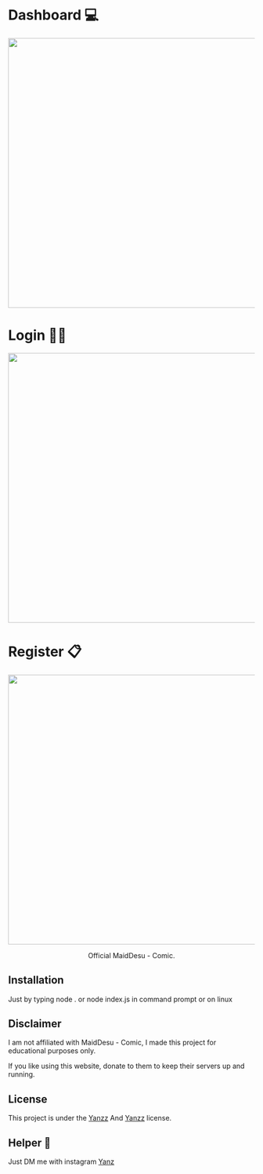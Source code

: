 <h1>Dashboard 💻</h1>
<p align="center">
  <img src="https://raw.githubusercontent.com/Yanzz231/MaidDesu-Comic/master/lib/desa.PNG" width="550" />
</p>
<h1>Login 🧑🏻</h1>
<p align="center">
  <img src="https://raw.githubusercontent.com/Yanzz231/MaidDesu-Comic/master/lib/login.PNG" width="550" /> 
</p>
<h1>Register 📋</h1>
<p align="center">
  <img src="https://raw.githubusercontent.com/Yanzz231/MaidDesu-Comic/master/lib/regis.PNG" width="550" />
</p>

<p align="center">Official MaidDesu - Comic.</p>

## Installation

Just by typing node . or node index.js in command prompt or on linux

## Disclaimer

I am not affiliated with MaidDesu - Comic, I made this project for educational purposes only.

If you like using this website, donate to them to keep their servers up and running.

## License

This project is under the [Yanzz](https://github.com/Yanzz231) And [Yanzz](https://github.com/RDTUTORIAL) license. 

## Helper 🤖

Just DM me with instagram [Yanz](https://www.instagram.com/iyanmikasa/) 
